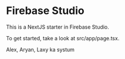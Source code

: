 # Firebase Studio

This is a NextJS starter in Firebase Studio.

To get started, take a look at src/app/page.tsx.

Alex, Aryan, Laxy ka systum
